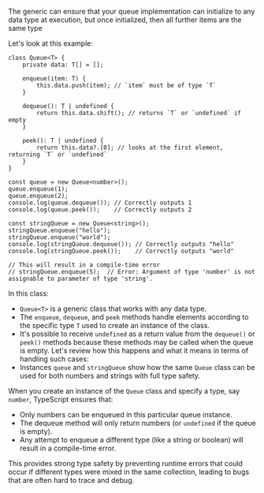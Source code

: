 
The generic can ensure that your queue implementation can initialize to any data type at execution, but once initialized, then all further items are the same type

Let's look at this example:
```
class Queue<T> {
    private data: T[] = [];

    enqueue(item: T) {
        this.data.push(item); // `item` must be of type `T`
    }

    dequeue(): T | undefined {
        return this.data.shift(); // returns `T` or `undefined` if empty
    }

    peek(): T | undefined {
        return this.data?.[0]; // looks at the first element, returning `T` or `undefined`
    }
}

const queue = new Queue<number>();
queue.enqueue(1);
queue.enqueue(2);
console.log(queue.dequeue()); // Correctly outputs 1
console.log(queue.peek());    // Correctly outputs 2

const stringQueue = new Queue<string>();
stringQueue.enqueue("hello");
stringQueue.enqueue("world");
console.log(stringQueue.dequeue()); // Correctly outputs "hello"
console.log(stringQueue.peek());    // Correctly outputs "world"

// This will result in a compile-time error
// stringQueue.enqueue(5);  // Error: Argument of type 'number' is not assignable to parameter of type 'string'.

```


In this class:

- `Queue<T>` is a generic class that works with any data type.
- The `enqueue`, `dequeue`, and `peek` methods handle elements according to the specific type `T` used to create an instance of the class.
- It's possible to receive `undefined` as a return value from the `dequeue()` or `peek()` methods because these methods may be called when the queue is empty. Let's review how this happens and what it means in terms of handling such cases:
- Instances `queue` and `stringQueue` show how the same `Queue` class can be used for both numbers and strings with full type safety.

When you create an instance of the `Queue` class and specify a type, say `number`, TypeScript ensures that:

- Only numbers can be enqueued in this particular queue instance.
- The dequeue method will only return numbers (or `undefined` if the queue is empty).
- Any attempt to enqueue a different type (like a string or boolean) will result in a compile-time error.

This provides strong type safety by preventing runtime errors that could occur if different types were mixed in the same collection, leading to bugs that are often hard to trace and debug.